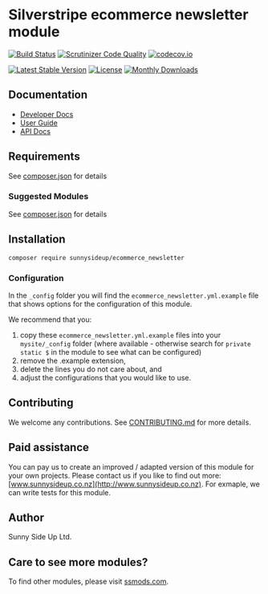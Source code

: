 # Silverstripe ecommerce newsletter module
[![Build Status](https://travis-ci.org/sunnysideup/silverstripe-ecommerce_newsletter.svg?branch=master)](https://travis-ci.org/sunnysideup/silverstripe-ecommerce_newsletter)
[![Scrutinizer Code Quality](https://scrutinizer-ci.com/g/sunnysideup/silverstripe-ecommerce_newsletter/badges/quality-score.png?b=master)](https://scrutinizer-ci.com/g/sunnysideup/silverstripe-ecommerce_newsletter/?branch=master)
[![codecov.io](https://codecov.io/github/sunnysideup/silverstripe-ecommerce_newsletter/coverage.svg?branch=master)](https://codecov.io/github/sunnysideup/silverstripe-ecommerce_newsletter?branch=master)

[![Latest Stable Version](https://poser.pugx.org/sunnysideup/ecommerce_newsletter/version)](https://packagist.org/packages/sunnysideup/ecommerce_newsletter)
[![License](https://poser.pugx.org/sunnysideup/ecommerce_newsletter/license)](https://packagist.org/packages/sunnysideup/ecommerce_newsletter)
[![Monthly Downloads](https://poser.pugx.org/sunnysideup/ecommerce_newsletter/d/monthly)](https://packagist.org/packages/sunnysideup/ecommerce_newsletter)


## Documentation



 * [Developer Docs](docs/en/INDEX.md)
 * [User Guide](docs/en/userguide.md)
 * [API Docs](http://docs.ssmods.com/sunnysideup/ecommerce_newsletter/classes.xhtml)


## Requirements



See [composer.json](composer.json) for details


### Suggested Modules



See [composer.json](composer.json) for details


## Installation


```
composer require sunnysideup/ecommerce_newsletter
```

### Configuration



In the `_config` folder you will find the `ecommerce_newsletter.yml.example`
file that shows options for the configuration of this module.

We recommend that you:

  1. copy these `ecommerce_newsletter.yml.example` files into your
`mysite/_config` folder (where available - otherwise search for `private static $` in the module to see what can be configured)
  2. remove the .example extension,
  3. delete the lines you do not care about, and
  4. adjust the configurations that you would like to use.


## Contributing



We welcome any contributions. See [CONTRIBUTING.md](CONTRIBUTING.md) for more details.

## Paid assistance



You can pay us to create an improved / adapted version of this module for your own projects.  Please contact us if you like to find out more: [www.sunnysideup.co.nz](http://www.sunnysideup.co.nz).  For exmaple, we can write tests for this module.  

## Author



Sunny Side Up Ltd.


## Care to see more modules?

To find other modules, please visit [ssmods.com](http://ssmods.com/).
